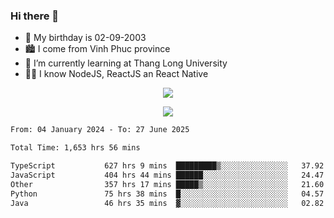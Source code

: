 ### Hi there 👋
- 🎂 My birthday is 02-09-2003
- 🏙️ I come from Vinh Phuc province
- 🌱 I’m currently learning at Thang Long University
- 🧑‍💻 I know NodeJS, ReactJS an React Native
<p align="center"><img src="https://github-readme-stats.vercel.app/api?username=tmquang0209&show_icons=true&theme=gradient"></p>
<p align="center"><img src="https://github-readme-stats.vercel.app/api/top-langs/?username=tmquang0209&hide=scss,css&langs_count=10"></p>
<!--START_SECTION:waka-->

```txt
From: 04 January 2024 - To: 27 June 2025

Total Time: 1,653 hrs 56 mins

TypeScript           627 hrs 9 mins  █████████▒░░░░░░░░░░░░░░░   37.92 %
JavaScript           404 hrs 44 mins ██████░░░░░░░░░░░░░░░░░░░   24.47 %
Other                357 hrs 17 mins █████▒░░░░░░░░░░░░░░░░░░░   21.60 %
Python               75 hrs 38 mins  █░░░░░░░░░░░░░░░░░░░░░░░░   04.57 %
Java                 46 hrs 35 mins  ▓░░░░░░░░░░░░░░░░░░░░░░░░   02.82 %
```

<!--END_SECTION:waka-->

